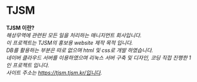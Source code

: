 # TJSM
**TJSM 이란?**<br>
*해상무역에 관련된 모든 일을 처리하는 매니지먼트 회사입니다.<br>
이 프로젝트는 TJSM의 홍보용 website 제작 목적 입니다.<br>
DB를 활용하는 부분은 따로 없으며 html 및 css로 개발 하였습니다.<br>
네이버 클라우드 서버를 이용하였으며 리눅스 서버 구축 및 디자인, 코딩 직접 진행한 1인 프로젝트 입니다.<br>
사이트 주소는 https://tjsm.tjsm.kr/입니다.*
